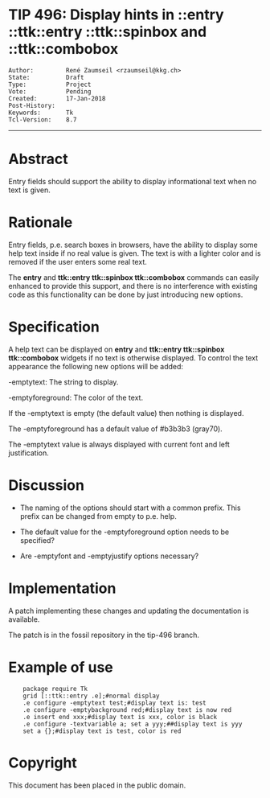 # TIP 496: Display hints in ::entry ::ttk::entry ::ttk::spinbox and ::ttk::combobox
	Author:         René Zaumseil <rzaumseil@kkg.ch>
	State:          Draft
	Type:           Project
	Vote:           Pending
	Created:        17-Jan-2018
	Post-History:   
	Keywords:       Tk
	Tcl-Version:    8.7
-----

# Abstract

Entry fields should support the ability to display informational text when no text is given.

# Rationale

Entry fields, p.e. search boxes in browsers, have the ability to display some help text inside if no real value is given.
The text is with a lighter color and is removed if the user enters some real text.

The **entry** and **ttk::entry ttk::spinbox ttk::combobox** commands can easily enhanced to provide this
support, and there is no interference with existing code as this
functionality can be done by just introducing new options.

# Specification

A help text can be displayed on **entry** and **ttk::entry ttk::spinbox ttk::combobox** widgets if no text is otherwise displayed.
To control the text appearance the following new options will be added:

 -emptytext: The string to display.

 -emptyforeground: The color of the text.

If the -emptytext is empty (the default value) then nothing is displayed.

The -emptyforeground has a default value of #b3b3b3 (gray70).

The -emptytext value is always displayed with current font and left justification.

# Discussion

- The naming of the options should start with a common prefix. This prefix can be changed from empty to p.e. help.

- The default value for the -emptyforeground option needs to be specified?

- Are -emptyfont and -emptyjustify options necessary?

# Implementation

A patch implementing these changes and updating the documentation is available.

The patch is in the fossil repository in the tip-496 branch.

# Example of use

	    package require Tk
	    grid [::ttk::entry .e];#normal display
	    .e configure -emptytext test;#display text is: test
	    .e configure -emptybackground red;#display text is now red
	    .e insert end xxx;#display text is xxx, color is black
	    .e configure -textvariable a; set a yyy;##display text is yyy
	    set a {};#display text is test, color is red

# Copyright

This document has been placed in the public domain.


